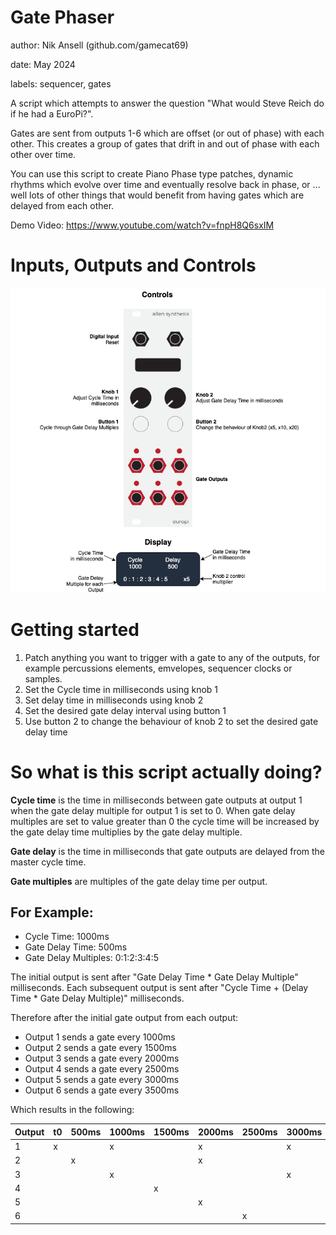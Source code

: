 # Gate Phaser

author: Nik Ansell (github.com/gamecat69)

date: May 2024

labels: sequencer, gates

A script which attempts to answer the question "What would Steve Reich do if he had a EuroPi?".

Gates are sent from outputs 1-6 which are offset (or out of phase) with each other. This creates a group of gates that drift in and out of phase with each other over time.

You can use this script to create Piano Phase type patches, dynamic rhythms which evolve over time and eventually resolve back in phase, or ... well lots of other things that would benefit from having gates which are delayed from each other.

Demo Video: https://www.youtube.com/watch?v=fnpH8Q6sxIM

# Inputs, Outputs and Controls

![Operating Diagram](./gate_phaser-docs/gate_phaser.png)
  
# Getting started

1. Patch anything you want to trigger with a gate to any of the outputs, for example
percussions elements, emvelopes, sequencer clocks or samples.
2. Set the Cycle time in milliseconds using knob 1
3. Set delay time in milliseconds using knob 2
4. Set the desired gate delay interval using button 1
5. Use button 2 to change the behaviour of knob 2 to set the desired gate delay time

# So what is this script actually doing?

**Cycle time** is the time in milliseconds between gate outputs at output 1 when the gate delay multiple for output 1 is set to 0. When gate delay multiples are set to value greater than 0 the cycle time will be increased by the gate delay time multiplies by the gate delay multiple.

**Gate delay** is the time in milliseconds that gate outputs are delayed from the master cycle time.

**Gate multiples** are multiples of the gate delay time per output.

## For Example:

- Cycle Time: 1000ms
- Gate Delay Time: 500ms
- Gate Delay Multiples: 0:1:2:3:4:5

The initial output is sent after "Gate Delay Time * Gate Delay Multiple" milliseconds.
Each subsequent output is sent after "Cycle Time + (Delay Time * Gate Delay Multiple)" milliseconds.

Therefore after the initial gate output from each output:

- Output 1 sends a gate every 1000ms 
- Output 2 sends a gate every 1500ms
- Output 3 sends a gate every 2000ms
- Output 4 sends a gate every 2500ms
- Output 5 sends a gate every 3000ms
- Output 6 sends a gate every 3500ms

Which results in the following:

| Output |   t0    | 500ms   | 1000ms  | 1500ms  | 2000ms  | 2500ms  | 3000ms  | 3500ms  | 4000ms  |
|--------|---------|---------|---------|---------|---------|---------|---------|---------|---------|
|   1    |    x    |         |    x    |         |    x    |         |    x    |         |    x    |
|   2    |         |    x    |         |         |    x    |         |         |    x    |         |
|   3    |         |         |    x    |         |         |         |    x    |         |         |
|   4    |         |         |         |    x    |         |         |         |         |    x    |
|   5    |         |         |         |         |    x    |         |         |         |         |
|   6    |         |         |         |         |         |    x    |         |         |         |

